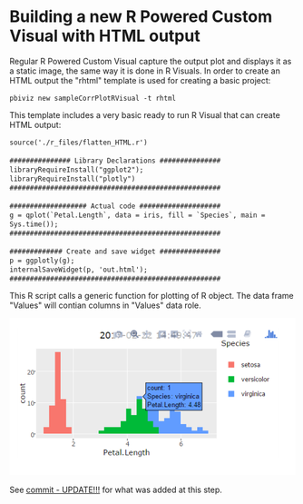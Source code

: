 # Building a new R Powered Custom Visual with HTML output
Regular R Powered Custom Visual capture the output plot and displays it as a static image, the same way it is done in R Visuals.
In order to create an HTML output the "rhtml" template is used for creating a basic project:

```
pbiviz new sampleCorrPlotRVisual -t rhtml
```
This template includes a very basic ready to run R Visual that can create HTML output:

```
source('./r_files/flatten_HTML.r')

############### Library Declarations ###############
libraryRequireInstall("ggplot2");
libraryRequireInstall("plotly")
####################################################

################### Actual code ####################
g = qplot(`Petal.Length`, data = iris, fill = `Species`, main = Sys.time());
####################################################

############# Create and save widget ###############
p = ggplotly(g);
internalSaveWidget(p, 'out.html');
####################################################
```

This R script calls a generic function for plotting of R object. The data frame "Values" will contian columns in "Values" data role.

![Basic HTML Plot Script Result](images/BasicHTMLPlot.png)

See [commit - UPDATE!!!](https://github.com/Microsoft/PowerBI-visuals-sampleCorrPlotRVisual/commit/e7d31301bfa0ba9419e67383a9f27ae340e79fee) for what was added at this step.
